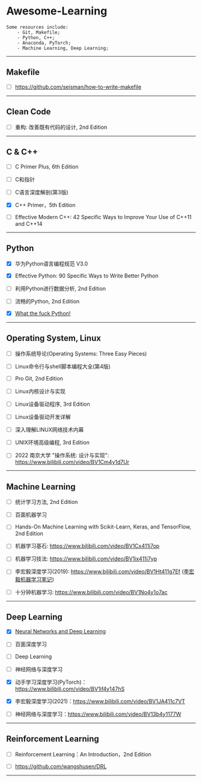 

# Awesome-Learning



```
Some resources include:
	- Git, Makefile;
	- Python, C++;
	- Anaconda, PyTorch;
	- Machine Learning, Deep Learning;
```



------



## Makefile



- [ ] https://github.com/seisman/how-to-write-makefile




------

## Clean Code



- [ ] 重构: 改善既有代码的设计, 2nd Edition





------

## C & C++



- [ ] C Primer Plus, 6th Edition
- [ ] C和指针
- [ ] C语言深度解剖(第3版)
- [x] C++ Primer，5th Edition
- [ ] Effective Modern C++: 42 Specific Ways to Improve Your Use of C++11 and C++14



------



## Python



- [x] 华为Python语言编程规范 V3.0
- [x] Effective Python: 90 Specific Ways to Write Better Python
- [ ] 利用Python进行数据分析, 2nd Edition
- [ ] 流畅的Python, 2nd Edition
- [x] [What the fuck Python! ](https://github.com/robertparley/wtfpython-cn)



------



## Operating System, Linux



- [ ] 操作系统导论(Operating Systems: Three Easy Pieces)
- [ ] Linux命令行与shell脚本编程大全(第4版)
- [ ] Pro Git, 2nd Edition
- [ ] Linux内核设计与实现
- [ ] Linux设备驱动程序, 3rd Edition
- [ ] Linux设备驱动开发详解
- [ ] 深入理解LINUX网络技术内幕
- [ ] UNIX环境高级编程, 3rd Edition






- [ ] 2022 南京大学 "操作系统: 设计与实现": https://www.bilibili.com/video/BV1Cm4y1d7Ur



------



## Machine Learning



- [ ] 统计学习方法, 2nd Edition
- [ ] 百面机器学习
- [ ] Hands-On Machine Learning with Scikit-Learn, Keras, and TensorFlow, 2nd Edition



- [ ] 机器学习基石: https://www.bilibili.com/video/BV1Cx411i7op
- [ ] 机器学习技法: https://www.bilibili.com/video/BV1ix411i7yp
- [ ] 李宏毅深度学习(2019): https://www.bilibili.com/video/BV1Ht411g7Ef ([李宏毅机器学习笔记](https://datawhalechina.github.io/leeml-notes/#/?id=李宏毅机器学习笔记leeml-notes))
- [ ] 十分钟机器学习: https://www.bilibili.com/video/BV1No4y1o7ac



------



## Deep Learning



- [x] [Neural Networks and Deep Learning](http://neuralnetworksanddeeplearning.com/index.html)
- [ ] 百面深度学习
- [ ] Deep Learning
- [ ] 神经网络与深度学习



- [x] 动手学习深度学习(PyTorch)：https://www.bilibili.com/video/BV1if4y147hS
- [x] 李宏毅深度学习(2021)：https://www.bilibili.com/video/BV1JA411c7VT
- [ ] 神经网络与深度学习：https://www.bilibili.com/video/BV13b4y1177W



------



## Reinforcement Learning



- [ ] Reinforcement Learning：An Introduction，2nd Edition





- [ ] https://github.com/wangshusen/DRL



------

